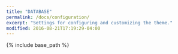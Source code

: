 ```yaml
---
title: "DATABASE"
permalink: /docs/configuration/
excerpt: "Settings for configuring and customizing the theme."
modified: 2016-08-21T17:19:29-04:00
---
```


{% include base_path %}
